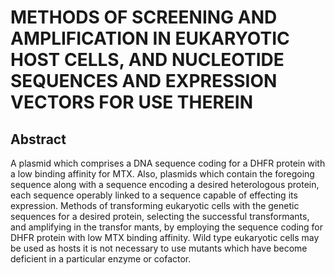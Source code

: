 # METHODS OF SCREENING AND AMPLIFICATION IN EUKARYOTIC HOST CELLS, AND NUCLEOTIDE SEQUENCES AND EXPRESSION VECTORS FOR USE THEREIN

## Abstract
A plasmid which comprises a DNA sequence coding for a DHFR protein with a low binding affinity for MTX. Also, plasmids which contain the foregoing sequence along with a sequence encoding a desired heterologous protein, each sequence operably linked to a sequence capable of effecting its expression. Methods of transforming eukaryotic cells with the genetic sequences for a desired protein, selecting the successful transformants, and amplifying in the transfor mants, by employing the sequence coding for DHFR protein with low MTX binding affinity. Wild type eukaryotic cells may be used as hosts it is not necessary to use mutants which have become deficient in a particular enzyme or cofactor.